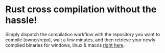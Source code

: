 # Rust cross compilation without the hassle!

Simply dispatch the compilation workflow with the repository you want to compile (owner/repo), wait a few minutes, and then retrieve your newly compiled binaries for windows, linux & macos [right here](https://github.com/LimeEng/xcr/releases/latest).
